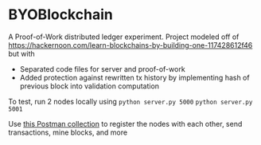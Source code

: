 # BYOBlockchain
A Proof-of-Work distributed ledger experiment. Project modeled off of https://hackernoon.com/learn-blockchains-by-building-one-117428612f46
but with 

* Separated code files for server and proof-of-work
* Added protection against rewritten tx history by implementing hash of previous block into validation computation


To test, run 2 nodes locally using `python server.py 5000` `python server.py 5001`

Use [this Postman collection](https://www.getpostman.com/collections/08f4b1a53dc757bb1c6a) to register the nodes with each other, send transactions, mine blocks, and more

